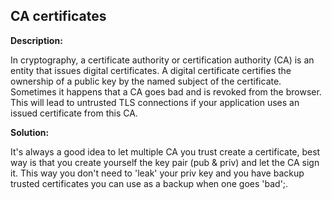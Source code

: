 
CA certificates
-------

**Description:**

In cryptography, a certificate authority or certification authority (CA) is an entity that 
issues digital certificates. A digital certificate certifies the ownership of a public key 
by the named subject of the certificate. Sometimes it happens that a CA goes bad and is 
revoked from the browser. This will lead to untrusted TLS connections if your application 
uses an issued certificate from this CA.

**Solution:**

It's always a good idea to let multiple CA you trust create a certificate, 
best way is that you create yourself the key pair (pub & priv) and let the CA sign it. 
This way you don't need to 'leak' your priv key and you have backup trusted 
certificates you can use as a backup when one goes 'bad';.

	